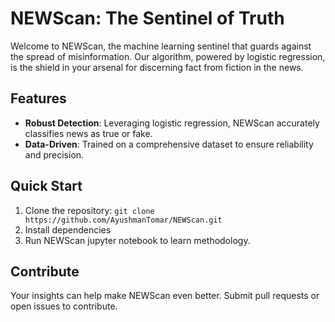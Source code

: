# NEWScan: The Sentinel of Truth

Welcome to NEWScan, the machine learning sentinel that guards against the spread of misinformation. Our algorithm, powered by logistic regression, is the shield in your arsenal for discerning fact from fiction in the news.

## Features
- **Robust Detection**: Leveraging logistic regression, NEWScan accurately classifies news as true or fake.
- **Data-Driven**: Trained on a comprehensive dataset to ensure reliability and precision.

## Quick Start
1. Clone the repository: `git clone https://github.com/AyushmanTomar/NEWScan.git`
2. Install dependencies 
3. Run NEWScan jupyter notebook to learn methodology.

## Contribute
Your insights can help make NEWScan even better. Submit pull requests or open issues to contribute.


